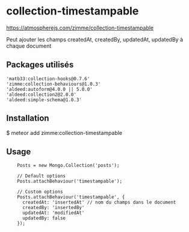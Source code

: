 # collection-timestampable

https://atmospherejs.com/zimme/collection-timestampable

Peut ajouter les champs createdAt, createdBy, updatedAt, updatedBy à chaque document

## Packages utilisés

    'matb33:collection-hooks@0.7.6'
    'zimme:collection-behaviours@1.0.3'
    'aldeed:autoform@4.0.0 || 5.0.0'
    'aldeed:collection2@2.0.0'
    'aldeed:simple-schema@1.0.3'

## Installation

  $ meteor add zimme:collection-timestampable

## Usage

```
    Posts = new Mongo.Collection('posts');

    // Default options
    Posts.attachBehaviour('timestampable');

    // Custom options
    Posts.attachBehaviour('timestampable', {
      createdAt: 'insertedAt' // nom du champs dans le document
      createdBy: 'insertedBy'
      updatedAt: 'modifiedAt'
      updatedBy: false
    });
```

